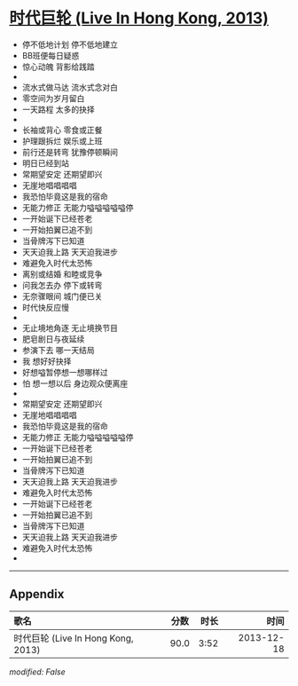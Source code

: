 # [时代巨轮 (Live In Hong Kong, 2013)](https://music.163.com/song?id=28160885)

* 停不低地计划 停不低地建立
* BB班便每日疑惑
* 惊心动魄 背影给践踏
* 
* 流水式做马达 流水式念对白
* 零空间为岁月留白
* 一天路程 太多的抉择
* 
* 长袖或背心 零食或正餐
* 护理跟拆烂 娱乐或上班
* 前行还是转弯 犹豫停顿瞬间
* 明日已经到站
* 常期望安定 还期望即兴
* 无崖地唱唱唱唱
* 我恐怕毕竟这是我的宿命
* 无能力修正 无能力嗌嗌嗌嗌嗌停
* 一开始诞下已经苍老
* 一开始拍翼已追不到
* 当骨牌泻下已知道
* 天天迫我上路 天天迫我进步
* 难避免入时代太恐怖
* 离别或结婚 和睦或竞争
* 问我怎去办 停下或转弯
* 无奈骤眼间 城门便已关
* 时代快反应慢
* 
* 无止境地角逐 无止境换节目
* 肥皂剧日与夜延续
* 参演下去 哪一天结局
* 我 想好好抉择
* 好想嗌暂停想一想哪样过
* 怕 想一想以后 身边观众便离座
* 
* 常期望安定 还期望即兴
* 无崖地唱唱唱唱
* 我恐怕毕竟这是我的宿命
* 无能力修正 无能力嗌嗌嗌嗌嗌停
* 一开始诞下已经苍老
* 一开始拍翼已追不到
* 当骨牌泻下已知道
* 天天迫我上路 天天迫我进步
* 难避免入时代太恐怖
* 一开始诞下已经苍老
* 一开始拍翼已追不到
* 当骨牌泻下已知道
* 天天迫我上路 天天迫我进步
* 难避免入时代太恐怖
* 


---

## Appendix

|歌名|分数|时长|时间|
|:---|:---:|---:|---:|
|时代巨轮 (Live In Hong Kong, 2013)|90.0|3:52|2013-12-18

*modified: False*